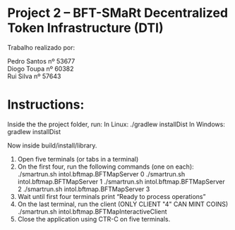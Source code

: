 # Project 2 – BFT-SMaRt Decentralized Token Infrastructure (DTI)

Trabalho realizado por:

Pedro Santos nº 53677  
Diogo Toupa nº 60382  
Rui Silva nº 57643 

# Instructions:

Inside the the project folder, run:
In Linux: ./gradlew installDist
In Windows: gradlew installDist

Now inside build/install/library.

1) Open five terminals (or tabs in a terminal)
2)  On the first four, run the following commands (one on each):
./smartrun.sh intol.bftmap.BFTMapServer 0
./smartrun.sh intol.bftmap.BFTMapServer 1
./smartrun.sh intol.bftmap.BFTMapServer 2
./smartrun.sh intol.bftmap.BFTMapServer 3
3) Wait until first four terminals print “Ready to process operations”
4) On the last terminal, run the client (ONLY CLIENT "4" CAN MINT COINS)
./smartrun.sh intol.bftmap.BFTMapInteractiveClient <ClientID>
  5) Close the application using CTR-C on five terminals.


